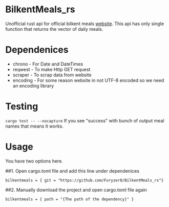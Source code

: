 # BilkentMeals_rs
Unofficial rust api for official bilkent meals [website](http://kafemud.bilkent.edu.tr/monu_tr.html). 
This api has only single function that returns the vector of daily meals.

# Dependenices
* chrono - For Date and DateTimes
* reqwest - To make Http GET request
* scraper - To scrap data from website
* encoding - For some reason website in not UTF-8 encoded so we need an encoding library

# Testing
`cargo test -- --nocapture`
If you see "success" with bunch of output meal names that means it works.

# Usage
You have two options here. 

##1.
Open cargo.toml file and add this line under dependenices
```
bilkentmeals = { git = "https://github.com/Furyzer0/BilkentMeals_rs"}
```

##2. 
Manually download the project and open cargo.toml file again
```
bilkentmeals = { path = "{The path of the dependency}" }
```
